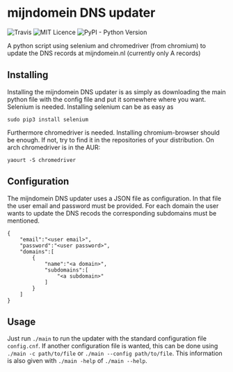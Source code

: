 # mijndomein DNS updater
![Travis](https://img.shields.io/travis/Jojojoppe/mijndomeinDNSupdater.svg)
![MIT Licence](https://img.shields.io/badge/license-MIT-blue.svg)
![PyPI - Python Version](https://img.shields.io/pypi/pyversions/Django.svg)

A python script using selenium and chromedriver (from chromium) to update the DNS records at mijndomein.nl (currently only A records)

## Installing
Installing the mijndomein DNS updater is as simply as downloading the main python file with the config file and put it somewhere where you want. Selenium is needed. Installing selenium can be as easy as
```
sudo pip3 install selenium
```
Furthermore chromedriver is needed. Installing chromium-browser should be enough. If not, try to find it in the repositories of your distribution. On arch chromedriver is in the AUR:
```
yaourt -S chromedriver
```

## Configuration
The mijndomein DNS updater uses a JSON file as configuration. In that file the user email and password must be provided. For each domain the user wants to update the DNS recods the corresponding subdomains must be mentioned.
```
{
	"email":"<user email>",
	"password":"<user password>",
	"domains":[
		{
			"name":"<a domain>",
			"subdomains":[
				"<a subdomain>"
			]
		}
	]
}

```

## Usage
Just run `./main` to run the updater with the standard configuration file `config.cnf`. If another configuration file is wanted, this can be done using `./main -c path/to/file` or `./main --config path/to/file`.
This information is also given with `./main -help` of `./main --help`.
